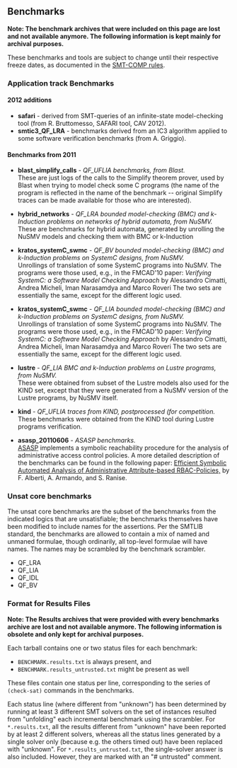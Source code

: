 ## Benchmarks

<b> Note: The benchmark archives that were included on this page are lost and
not available anymore. The following information is kept mainly for archival
purposes.</b>

These benchmarks and tools are subject to change until their respective freeze
dates, as documented in the <a href="rules.html">SMT-COMP rules</a>.


### Application track Benchmarks

#### 2012 additions
- <b>safari</b> - derived from SMT-queries of an infinite-state model-checking tool (from R. Bruttomesso, SAFARI tool, CAV 2012).
- <b>smtic3_QF_LRA</b> - benchmarks derived from an IC3 algorithm applied to some software verification benchmarks (from A. Griggio).

#### Benchmarks from 2011
- <b>blast_simplify_calls</b> - *QF_UFLIA benchmarks, from Blast.*<br/>
 These are just logs of the calls to the Simplify theorem prover, used
 by Blast when trying to model check some C programs (the name of the
 program is reflected in the name of the benchmark -- original Simplify traces
 can be made available for those who are interested).

- <b>hybrid_networks</b> - *QF_LRA bounded model-checking (BMC) and k-Induction problems on networks of hybrid automata, from NuSMV.*<br/>
 These are benchmarks for hybrid automata, generated by unrolling the NuSMV models and checking
 them with BMC or k-Induction

 - <b>kratos_systemC_swmc</b> - *QF_BV bounded model-checking (BMC) and k-Induction problems on SystemC designs, from NuSMV.*<br/>
 Unrollings of translation of some SystemC programs into NuSMV. The programs were those used, e.g., in the FMCAD'10 paper:
 <i>Verifying SystemC: a Software Model Checking Approach</i> by Alessandro Cimatti, Andrea Micheli, Iman Narasamdya and Marco Roveri
 The two sets are essentially the same, except for the different logic
 used.

- <b>kratos_systemC_swmc</b> - *QF_LIA bounded model-checking (BMC) and k-Induction problems on SystemC designs, from NuSMV.*<br/>
 Unrollings of translation of some SystemC programs into
 NuSMV. The programs were those used, e.g., in the FMCAD'10 paper:
 <i>Verifying SystemC: a Software Model Checking Approach</i> by
 Alessandro Cimatti, Andrea Micheli, Iman Narasamdya and Marco Roveri
 The two sets are essentially the same, except for the different logic
 used.

- <b>lustre</b> - *QF_LIA BMC and k-Induction problems on Lustre programs, from NuSMV.*<br/>
 These were obtained from subset of the Lustre models also used for
 the KIND set, except that they were generated from a NuSMV version of
 the Lustre programs, by NuSMV itself.

- <b>kind</b> - *QF_UFLIA traces from KIND, postprocessed (for competition.*<br/>
 These benchmarks were obtained from the KIND tool during Lustre programs verification.

- <b>asasp_20110606</b> - *ASASP benchmarks.*<br/>
 [ASASP](https://st.fbk.eu/technologies/asasp) implements a symbolic reachability
procedure for the analysis of administrative access control policies. A more
detailed description of the benchmarks can be found in the following paper:
 <a href="https://dl.acm.org/doi/10.1145/1966913.1966935">Efficient Symbolic Automated Analysis of Administrative Attribute-based RBAC-Policies,</a> by F.  Alberti, A. Armando, and S. Ranise.

### Unsat core benchmarks
The unsat core benchmarks are the subset of the benchmarks from the indicated 
logics that are unsatisfiable; the benchmarks themselves have been modified
to include names for the assertions. Per the SMTLIB standard, the benchmarks
are allowed to contain a mix of named and unmaned formulae, though ordinarily,
all top-level formulae will have names. The names may be scrambled by the
benchmark scrambler.

- QF_LRA
- QF_LIA
- QF_IDL
- QF_BV

### Format for Results Files

<b>Note: The Results archives that were provided with every benchmarks archive
are lost and not available anymore. The following information is
obsolete and only kept for archival purposes.</b>

<p>
Each tarball contains one or two status files for each
benchmark:
</p>

<ul>
  <li><code>BENCHMARK.results.txt</code> is always present, and</li>
  <li><code>BENCHMARK.results_untrusted.txt</code> might be present as well</li>
</ul>

<p>
These files contain one status per line, corresponding to the series of
<code>(check-sat)</code> commands in the benchmarks.
</p>

<p>
Each status line (where different from &quot;unknown&quot;) has been determined by
running at least 3 different SMT solvers on the set of instances
resulted from &quot;unfolding&quot; each incremental benchmark using the
scrambler. For <code>*.results.txt</code>, all the results different from &quot;unknown&quot;
have been reported by at least 2 different solvers, whereas all the
status lines generated by a single solver only (because e.g. the others
timed out) have been replaced with &quot;unknown&quot;. For
<code>*.results_untrusted.txt</code>, the single-solver
answer is also included. However, they are marked with an &quot;# untrusted&quot; comment.
</p>


<!--#include virtual="smt-comp-postlude.shtml" -->
